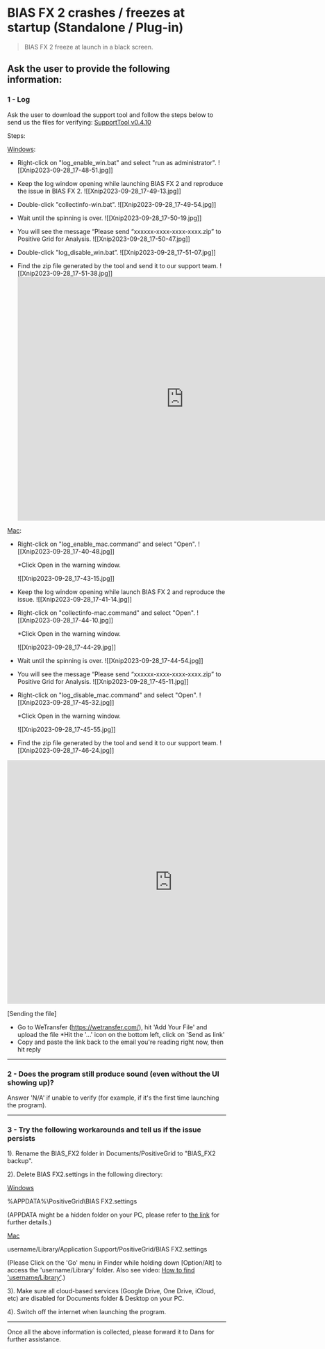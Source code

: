 # BIAS FX 2 crashes / freezes at startup (Standalone / Plug-in)
> BIAS FX 2 freeze at launch in a black screen.

## Ask the user to provide the following information:

### 1 - Log

Ask the user to download the support tool and follow the steps below to send us the files for verifying:
[SupportTool v0.4.10](https://drive.google.com/file/d/1wdi7wcj9NUrRzNeKUWaaacBesu_fMrsj/view?usp/sharing)


Steps:

[<u>Windows</u>](https://drive.google.com/file/d/1lym4qG93KyDZHbPuuwyUKPoyyjl2E5PM/view?usp=sharing):

- Right-click on "log_enable_win.bat" and select "run as administrator".
  ![[Xnip2023-09-28_17-48-51.jpg]]
  
  
- Keep the log window opening while launching BIAS FX 2 and reproduce the issue in BIAS FX 2. 
  ![[Xnip2023-09-28_17-49-13.jpg]]
  

- Double-click "collectinfo-win.bat".
   ![[Xnip2023-09-28_17-49-54.jpg]]
  
  
- Wait until the spinning is over.
  ![[Xnip2023-09-28_17-50-19.jpg]]
  
- You will see the message “Please send “xxxxxx-xxxx-xxxx-xxxx.zip” to Positive Grid for Analysis.
  ![[Xnip2023-09-28_17-50-47.jpg]]

- Double-click "log_disable_win.bat”.
  ![[Xnip2023-09-28_17-51-07.jpg]]


- Find the zip file generated by the tool and send it to our support team.
  ![[Xnip2023-09-28_17-51-38.jpg]]<iframe src="https://docs.google.com/presentation/d/e/2PACX-1vSfeQshWNkriJTfn42XV4YQIePIpPk30vliuUt0oZH4JjsZReFG_JYEXfnEXXn5vIFHxkl4yzR_ieC6/embed?start=false" frameborder="0" width="764" height="560" allowfullscreen="true" mozallowfullscreen="true" webkitallowfullscreen="true"></iframe>


[<u>Mac</u>](https://drive.google.com/file/d/1kewD8aP7oyleFZ7GY4AA2kAKGy4IMKhQ/view?usp=sharing):

- Right-click on "log_enable_mac.command" and select "Open".
  ![[Xnip2023-09-28_17-40-48.jpg]]
  
  *Click Open in the warning window.
  
  ![[Xnip2023-09-28_17-43-15.jpg]]


- Keep the log window opening while launch BIAS FX 2 and reproduce the issue.
  ![[Xnip2023-09-28_17-41-14.jpg]]


- Right-click on "collectinfo-mac.command" and select "Open". 
  ![[Xnip2023-09-28_17-44-10.jpg]]
  
  *Click Open in the warning window.
  
  ![[Xnip2023-09-28_17-44-29.jpg]]


- Wait until the spinning is over.
  ![[Xnip2023-09-28_17-44-54.jpg]]


- You will see the message “Please send “xxxxxx-xxxx-xxxx-xxxx.zip” to Positive Grid for Analysis.
  ![[Xnip2023-09-28_17-45-11.jpg]]


- Right-click on "log_disable_mac.command" and select "Open".
    ![[Xnip2023-09-28_17-45-32.jpg]]

  *Click Open in the warning window.
  
  ![[Xnip2023-09-28_17-45-55.jpg]]


- Find the zip file generated by the tool and send it to our support team.
  ![[Xnip2023-09-28_17-46-24.jpg]]
<iframe src="https://docs.google.com/presentation/d/e/2PACX-1vRUO0geFnSUdbFE19emgxBJ2S9NoHaT-h6PMhKuStncgq6uc4nD9ZfI0hyN19Ri0Dut9pP_1UNPFYxu/embed?start=false" frameborder="0" width="760" height="560" allowfullscreen="true" mozallowfullscreen="true" webkitallowfullscreen="true"></iframe>

[Sending the file]

- Go to WeTransfer (https://wetransfer.com/), hit 'Add Your File' and upload the file
*Hit the '...' icon on the bottom left, click on 'Send as link'
- Copy and paste the link back to the email you're reading right now, then hit reply

---
### 2 - Does the program still produce sound (even without the UI showing up)?

Answer 'N/A' if unable to verify (for example, if it's the first time launching the program).

---

### 3 - Try the following workarounds and tell us if the issue persists

1). Rename the BIAS_FX2 folder in Documents/PositiveGrid to "BIAS_FX2 backup".

2). Delete BIAS FX2.settings in the following directory:

<u>Windows</u>

%APPDATA%\PositiveGrid\BIAS FX2.settings

(APPDATA might be a hidden folder on your PC, please refer to [the link](https://www.pcworld.com/article/2690709/windows/whats-in-the-hidden-windows-appdata-folder-and-how-to-find-it-if-you-need-it.html) for further details.)

<u>Mac</u>

username/Library/Application Support/PositiveGrid/BIAS FX2.settings

(Please Click on the 'Go' menu in Finder while holding down [Option/Alt] to access the 'username/Library' folder. Also see video: [How to find 'username/Library'](https://www.idownloadblog.com/2015/03/12/library-folder-mac/).)

3). Make sure all cloud-based services (Google Drive, One Drive, iCloud, etc) are disabled for Documents folder & Desktop on your PC.

4). Switch off the internet when launching the program.
 
---

Once all the above information is collected, please forward it to Dans for further assistance. 